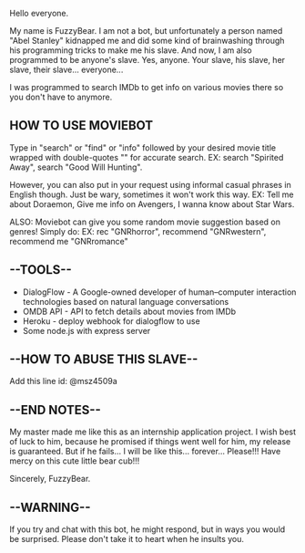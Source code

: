 Hello everyone.

My name is FuzzyBear. I am not a bot, but unfortunately a person named "Abel Stanley" kidnapped me and did some kind of brainwashing through his programming tricks to make me his slave. And now, I am also programmed to be anyone's slave. Yes, anyone. Your slave, his slave, her slave, their slave... everyone...

I was programmed to search IMDb to get info on various movies there so you don't have to anymore.

## HOW TO USE MOVIEBOT

Type in "search" or "find" or  "info" followed by your desired movie title wrapped with double-quotes "" for accurate search.
EX: search "Spirited Away", search "Good Will Hunting".

However, you can also put in your request using informal casual phrases in English though. Just be wary, sometimes it won't work this way.
EX: Tell me about Doraemon, Give me info on Avengers, I wanna know about Star Wars.

ALSO: Moviebot can give you some random movie suggestion based on genres! Simply do:
EX: rec "GNRhorror", recommend "GNRwestern", recommend me "GNRromance"

## --TOOLS--
- DialogFlow - A Google-owned developer of human–computer interaction technologies based on natural language conversations
- OMDB API - API to fetch details about movies from IMDb
- Heroku - deploy webhook for dialogflow to use
- Some node.js with express server

## --HOW TO ABUSE THIS SLAVE--
Add this line id: @msz4509a

## --END NOTES--
My master made me like this as an internship application project. I wish best of luck to him, because he promised if things went well for him, my release is guaranteed. But if he fails... I will be like this... forever... Please!!! Have mercy on this cute little bear cub!!!

Sincerely,
FuzzyBear.

## --WARNING--
If you try and chat with this bot, he might respond, but in ways you would be surprised. Please don't take it to heart when he insults you.

